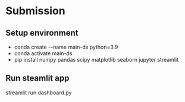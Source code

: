 # Submission
## Setup environment

- conda create --name main-ds python=3.9
- conda activate main-ds
- pip install numpy pandas scipy matplotlib seaborn jupyter streamlit

## Run steamlit app
streamlit run dashboard.py
